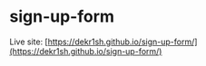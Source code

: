 # sign-up-form

Live site: [https://dekr1sh.github.io/sign-up-form/](https://dekr1sh.github.io/sign-up-form/)